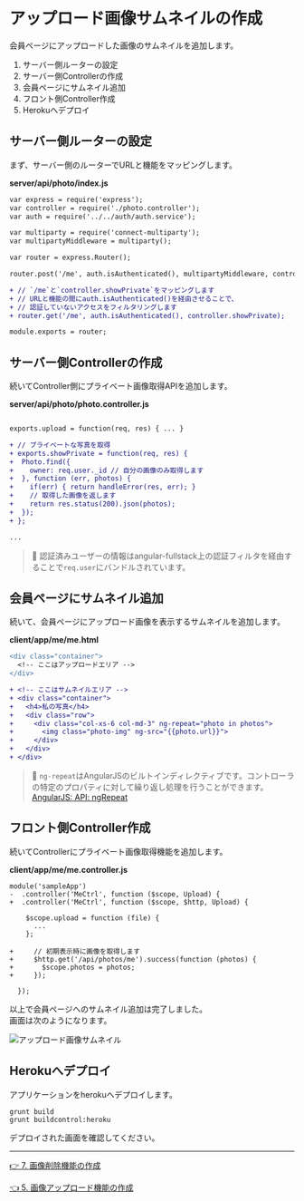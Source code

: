 # アップロード画像サムネイルの作成

会員ページにアップロードした画像のサムネイルを追加します。

1. サーバー側ルーターの設定
2. サーバー側Controllerの作成
3. 会員ページにサムネイル追加
4. フロント側Controller作成
5. Herokuへデプロイ

## サーバー側ルーターの設定

まず、サーバー側のルーターでURLと機能をマッピングします。

__server/api/photo/index.js__

```diff
var express = require('express');
var controller = require('./photo.controller');
var auth = require('../../auth/auth.service');

var multiparty = require('connect-multiparty');
var multipartyMiddleware = multiparty();

var router = express.Router();

router.post('/me', auth.isAuthenticated(), multipartyMiddleware, controller.upload);

+ // `/me`と`controller.showPrivate`をマッピングします
+ // URLと機能の間にauth.isAuthenticated()を経由させることで、
+ // 認証していないアクセスをフィルタリングします
+ router.get('/me', auth.isAuthenticated(), controller.showPrivate);

module.exports = router;
```

## サーバー側Controllerの作成

続いてController側にプライベート画像取得APIを追加します。

__server/api/photo/photo.controller.js__

```diff

exports.upload = function(req, res) { ... }

+ // プライベートな写真を取得
+ exports.showPrivate = function(req, res) {
+  Photo.find({
+    owner: req.user._id // 自分の画像のみ取得します
+  }, function (err, photos) {
+    if(err) { return handleError(res, err); }
+    // 取得した画像を返します
+    return res.status(200).json(photos);
+  });
+ };

...
```
> :gift_heart: 認証済みユーザーの情報はangular-fullstack上の認証フィルタを経由することで`req.user`にバンドルされています。

## 会員ページにサムネイル追加

続いて、会員ページにアップロード画像を表示するサムネイルを追加します。

__client/app/me/me.html__

```diff
<div class="container">
  <!-- ここはアップロードエリア -->
</div>

+ <!-- ここはサムネイルエリア -->
+ <div class="container">
+   <h4>私の写真</h4>
+   <div class="row">
+     <div class="col-xs-6 col-md-3" ng-repeat="photo in photos">
+       <img class="photo-img" ng-src="{{photo.url}}">
+     </div>
+   </div>
+ </div>

```

> :gift_heart: `ng-repeat`はAngularJSのビルトインディレクティブです。コントローラの特定のプロパティに対して繰り返し処理を行うことができます。 
[AngularJS: API: ngRepeat](https://code.angularjs.org/1.3.17/docs/api/ng/directive/ngRepeat)

## フロント側Controller作成

続いてControllerにプライベート画像取得機能を追加します。

__client/app/me/me.controller.js__

```
module('sampleApp')
-  .controller('MeCtrl', function ($scope, Upload) {
+  .controller('MeCtrl', function ($scope, $http, Upload) {

    $scope.upload = function (file) {
      ...
    };

+     // 初期表示時に画像を取得します
+     $http.get('/api/photos/me').success(function (photos) {
+       $scope.photos = photos;
+     });

  });
```

以上で会員ページへのサムネイル追加は完了しました。  
画面は次のようになります。

![アップロード画像サムネイル](images/thumbnail.png)

## Herokuへデプロイ

アプリケーションをherokuへデプロイします。

```
grunt build
grunt buildcontrol:heroku
```

デプロイされた画面を確認してください。

----
[:point_right: 7. 画像削除機能の作成](../07)

[:point_left: 5. 画像アップロード機能の作成](../05)  
